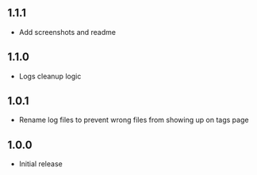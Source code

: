 ## 1.1.1
* Add screenshots and readme

## 1.1.0
* Logs cleanup logic

## 1.0.1
* Rename log files to prevent wrong files from showing up on tags page

## 1.0.0
* Initial release
